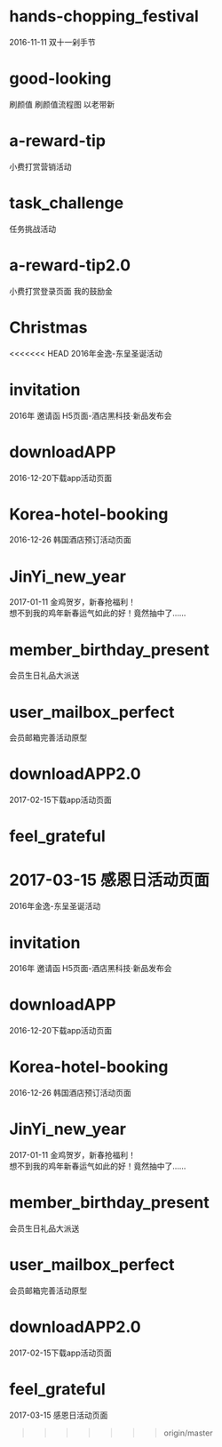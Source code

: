 # hands-chopping_festival
2016-11-11 双十一剁手节     
# good-looking
刷颜值 刷颜值流程图 以老带新
# a-reward-tip
小费打赏营销活动     
# task_challenge   
任务挑战活动
# a-reward-tip2.0
小费打赏登录页面  我的鼓励金      
# Christmas
<<<<<<< HEAD
2016年金逸-东呈圣诞活动     
# invitation
2016年 邀请函 H5页面-酒店黑科技·新品发布会    
# downloadAPP
2016-12-20下载app活动页面      
# Korea-hotel-booking
2016-12-26 韩国酒店预订活动页面         
# JinYi_new_year     
2017-01-11 金鸡贺岁，新春抢福利！                    
想不到我的鸡年新春运气如此的好！竟然抽中了……          
# member_birthday_present  
会员生日礼品大派送     
# user_mailbox_perfect
会员邮箱完善活动原型     
# downloadAPP2.0
2017-02-15下载app活动页面      
# feel_grateful
2017-03-15 感恩日活动页面          
=======
2016年金逸-东呈圣诞活动
# invitation
2016年 邀请函 H5页面-酒店黑科技·新品发布会
# downloadAPP
2016-12-20下载app活动页面
# Korea-hotel-booking
2016-12-26 韩国酒店预订活动页面
# JinYi_new_year     
2017-01-11 金鸡贺岁，新春抢福利！            
想不到我的鸡年新春运气如此的好！竟然抽中了……
# member_birthday_present  
会员生日礼品大派送   
# user_mailbox_perfect
会员邮箱完善活动原型  
# downloadAPP2.0
2017-02-15下载app活动页面   
# feel_grateful
2017-03-15 感恩日活动页面 
>>>>>>> origin/master
